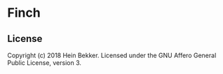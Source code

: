 # Finch

## License

Copyright (c) 2018 Hein Bekker. Licensed under the GNU Affero General Public License, version 3.
